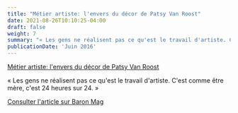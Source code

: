 ```yaml
---
title: "Métier artiste: l'envers du décor de Patsy Van Roost"
date: 2021-08-26T10:10:25-04:00
draft: false
weight: 7
summary: "« Les gens ne réalisent pas ce qu'est le travail d'artiste. C'est comme être mère, c'est 24 heures sur 24. »"
publicationDate: 'Juin 2016'
---
```


[Métier artiste: l'envers du décor de Patsy Van Roost](http://www.baronmag.com/2016/06/metier-artiste-patsy-van-roost/)

« Les gens ne réalisent pas ce qu'est le travail d'artiste. C'est comme être mère, c'est 24 heures sur 24. »

[Consulter l'article sur Baron Mag](http://www.baronmag.com/2016/06/metier-artiste-patsy-van-roost/)
